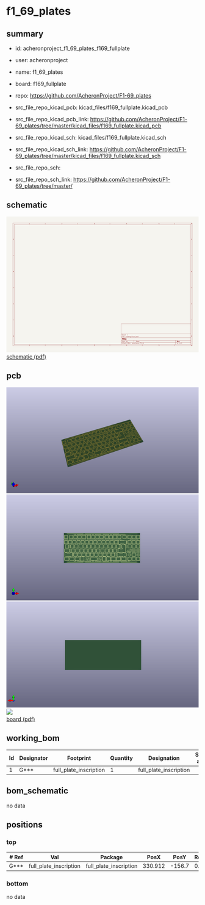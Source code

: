 # f1_69_plates
 
## summary 
* id: acheronproject_f1_69_plates_f169_fullplate
* user: acheronproject
* name: f1_69_plates
* board: f169_fullplate
* repo: https://github.com/AcheronProject/F1-69_plates
* src_file_repo_kicad_pcb: kicad_files/f169_fullplate.kicad_pcb
* src_file_repo_kicad_pcb_link: https://github.com/AcheronProject/F1-69_plates/tree/master/kicad_files/f169_fullplate.kicad_pcb
* src_file_repo_kicad_sch: kicad_files/f169_fullplate.kicad_sch
* src_file_repo_kicad_sch_link: https://github.com/AcheronProject/F1-69_plates/tree/master/kicad_files/f169_fullplate.kicad_sch

* src_file_repo_sch: 
* src_file_repo_sch_link: https://github.com/AcheronProject/F1-69_plates/tree/master/

## schematic  
![](working_schematic_600.png)  
[schematic (pdf)](working_schematic.pdf)  

## pcb  
![](working_3d_600.png) 
![](working_3d_front_600.png)  
![](working_3d_back_600.png)  
![](working_600.png)  
[board (pdf)](working.pdf)  

## working_bom
| Id | Designator | Footprint | Quantity | Designation | Supplier and ref |  | None | 
| --- | --- | --- | --- | --- | --- | --- | --- | 
| 1 | G*** | full_plate_inscription | 1 | full_plate_inscription |  |  | [''] | 


## bom_schematic
no data


## positions
### top
| # Ref | Val | Package | PosX | PosY | Rot | Side | 
| --- | --- | --- | --- | --- | --- | --- | 
| G*** | full_plate_inscription | full_plate_inscription | 330.912 | -156.7 | 0.0 | top | 

### bottom
no data
